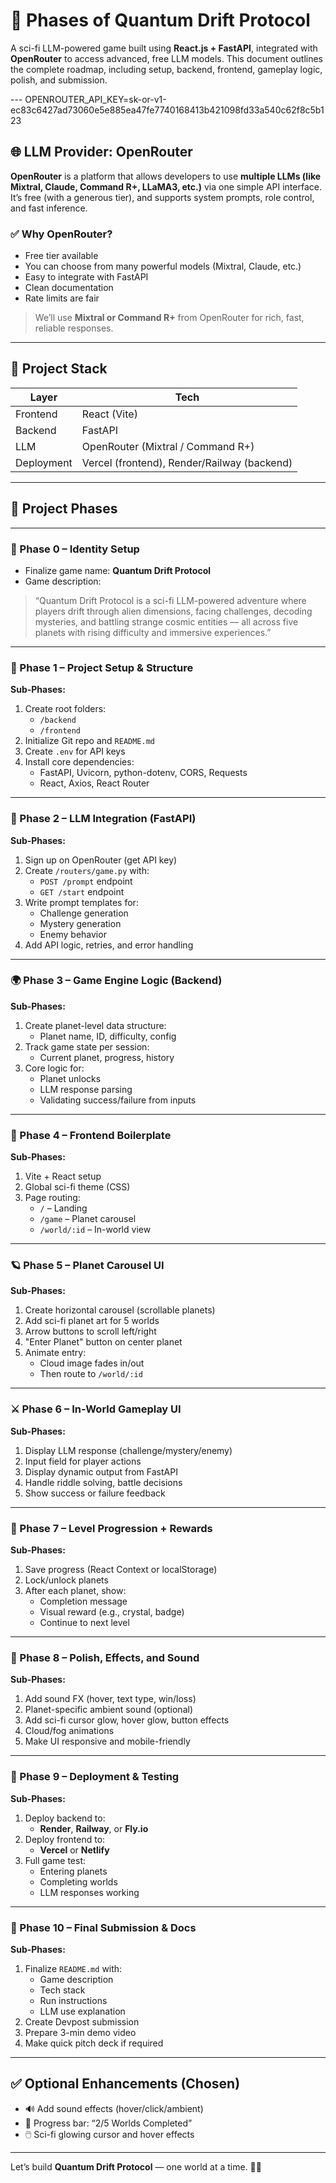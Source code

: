 # 🚀 Phases of Quantum Drift Protocol

A sci-fi LLM-powered game built using **React.js + FastAPI**, integrated with **OpenRouter** to access advanced, free LLM models. This document outlines the complete roadmap, including setup, backend, frontend, gameplay logic, polish, and submission.

--- OPENROUTER_API_KEY=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

## 🌐 LLM Provider: OpenRouter

**OpenRouter** is a platform that allows developers to use **multiple LLMs (like Mixtral, Claude, Command R+, LLaMA3, etc.)** via one simple API interface. It’s free (with a generous tier), and supports system prompts, role control, and fast inference.

### ✅ Why OpenRouter?
- Free tier available
- You can choose from many powerful models (Mixtral, Claude, etc.)
- Easy to integrate with FastAPI
- Clean documentation
- Rate limits are fair

> We’ll use **Mixtral or Command R+** from OpenRouter for rich, fast, reliable responses.

---

## 📌 Project Stack

| Layer         | Tech                                      |
|---------------|-------------------------------------------|
| Frontend      | React (Vite)                              |
| Backend       | FastAPI                                   |
| LLM           | OpenRouter (Mixtral / Command R+)         |
| Deployment    | Vercel (frontend), Render/Railway (backend)|

---

## 📁 Project Phases

---

### 🔰 Phase 0 – Identity Setup
-  Finalize game name: **Quantum Drift Protocol**
-  Game description:
> “Quantum Drift Protocol is a sci-fi LLM-powered adventure where players drift through alien dimensions, facing challenges, decoding mysteries, and battling strange cosmic entities — all across five planets with rising difficulty and immersive experiences.”

---

### 🧱 Phase 1 – Project Setup & Structure

**Sub-Phases:**
1. Create root folders:
   - `/backend`
   - `/frontend`
2. Initialize Git repo and `README.md`
3. Create `.env` for API keys
4. Install core dependencies:
   - FastAPI, Uvicorn, python-dotenv, CORS, Requests
   - React, Axios, React Router

---

### 🔗 Phase 2 – LLM Integration (FastAPI)

**Sub-Phases:**
1. Sign up on OpenRouter (get API key)
2. Create `/routers/game.py` with:
   - `POST /prompt` endpoint
   - `GET /start` endpoint
3. Write prompt templates for:
   - Challenge generation
   - Mystery generation
   - Enemy behavior
4. Add API logic, retries, and error handling

---

### 🌍 Phase 3 – Game Engine Logic (Backend)

**Sub-Phases:**
1. Create planet-level data structure:
   - Planet name, ID, difficulty, config
2. Track game state per session:
   - Current planet, progress, history
3. Core logic for:
   - Planet unlocks
   - LLM response parsing
   - Validating success/failure from inputs

---

### 🎨 Phase 4 – Frontend Boilerplate

**Sub-Phases:**
1. Vite + React setup
2. Global sci-fi theme (CSS)
3. Page routing:
   - `/` – Landing
   - `/game` – Planet carousel
   - `/world/:id` – In-world view

---

### 🪐 Phase 5 – Planet Carousel UI

**Sub-Phases:**
1. Create horizontal carousel (scrollable planets)
2. Add sci-fi planet art for 5 worlds
3. Arrow buttons to scroll left/right
4. "Enter Planet" button on center planet
5. Animate entry:
   - Cloud image fades in/out
   - Then route to `/world/:id`

---

### ⚔️ Phase 6 – In-World Gameplay UI

**Sub-Phases:**
1. Display LLM response (challenge/mystery/enemy)
2. Input field for player actions
3. Display dynamic output from FastAPI
4. Handle riddle solving, battle decisions
5. Show success or failure feedback

---

### 🎁 Phase 7 – Level Progression + Rewards

**Sub-Phases:**
1. Save progress (React Context or localStorage)
2. Lock/unlock planets
3. After each planet, show:
   - Completion message
   - Visual reward (e.g., crystal, badge)
   - Continue to next level

---

### 🎨 Phase 8 – Polish, Effects, and Sound

**Sub-Phases:**
1. Add sound FX (hover, text type, win/loss)
2. Planet-specific ambient sound (optional)
3. Add sci-fi cursor glow, hover glow, button effects
4. Cloud/fog animations
5. Make UI responsive and mobile-friendly

---

### 🚀 Phase 9 – Deployment & Testing

**Sub-Phases:**
1. Deploy backend to:
   - **Render**, **Railway**, or **Fly.io**
2. Deploy frontend to:
   - **Vercel** or **Netlify**
3. Full game test:
   - Entering planets
   - Completing worlds
   - LLM responses working

---

### 📝 Phase 10 – Final Submission & Docs

**Sub-Phases:**
1. Finalize `README.md` with:
   - Game description
   - Tech stack
   - Run instructions
   - LLM use explanation
2. Create Devpost submission
3. Prepare 3-min demo video
4. Make quick pitch deck if required

---

## ✅ Optional Enhancements (Chosen)

- 🔊 Add sound effects (hover/click/ambient)
- 🌌 Progress bar: “2/5 Worlds Completed”
- 🖱️ Sci-fi glowing cursor and hover effects

---

Let’s build **Quantum Drift Protocol** — one world at a time. 🌌🚀
